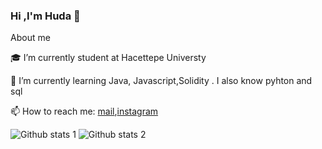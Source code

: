 ### Hi ,I'm Huda 👋
   About me

   🎓 I’m currently student at Hacettepe Universty 

   🌱 I’m currently learning Java, Javascript,Solidity . I also know pyhton and sql
   
   📫 How to reach me: [mail](hudakocabiyik1@gmail.com),[instagram](https://instagram.com/hudakocabiyik)
   
   ![Github stats 1](https://github-readme-stats.vercel.app/api?username=hudakocabiyik&show_icons=true&theme=gradient)
   ![Github stats 2](https://github-readme-stats.vercel.app/api?username=hudakocabiyik&show_icons=true&theme=radical)


<!--
![Instagram Badge](https://img.shields.io/badge/-Instagram-C13584?style=flat-quare&labelColor=C13584&logo=instagram&logoColor=white&link=link)](https://www.instagram.com/hudakocabiyik/)
**hudakocabiyik/hudakocabiyik** is a ✨ _special_ ✨ repository because its `README.md` (this file) appears on your GitHub profile.

Here are some ideas to get you started:

- 🔭 I’m currently working on ...
- 🌱 I’m currently learning ...
- 👯 I’m looking to collaborate on ...
- 🤔 I’m looking for help with ...
- 💬 Ask me about ...
- 📫 How to reach me: ...
- 😄 Pronouns: ...
- ⚡ Fun fact: ...
-->
